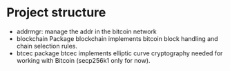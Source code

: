 # Project structure

- addrmgr: manage the addr in the bitcoin network
- blockchain
	Package blockchain implements bitcoin block handling and chain selection rules.
- btcec
	package btcec implements elliptic curve cryptography needed for working with Bitcoin (secp256k1 only for now).

